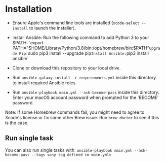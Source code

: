 # Installation

- Ensure Apple's command line tools are installed (`xcode-select --install` to launch the installer).

- Install Ansible:
Run the following command to add Python 3 to your $PATH: `export PATH="$HOME/Library/Python/3.8/bin:/opt/homebrew/bin:$PATH"`
Upgrade Pip: `sudo pip3 install --upgrade pip`
Install Ansible: `pip3 install ansible`

- Clone or download this repository to your local drive.

- Run `ansible-galaxy install -r requirements.yml` inside this directory to install required Ansible roles.

- Run `ansible-playbook main.yml --ask-become-pass` inside this directory. Enter your macOS account password when prompted for the 'BECOME' password.

Note: If some Homebrew commands fail, you might need to agree to Xcode's license or fix some other Brew issue. Run `brew doctor` to see if this is the case.


## Run single task

You can also run single tasks with: `ansible-playbook main.yml --ask-become-pass --tags <any tag defined in main.yml>`
